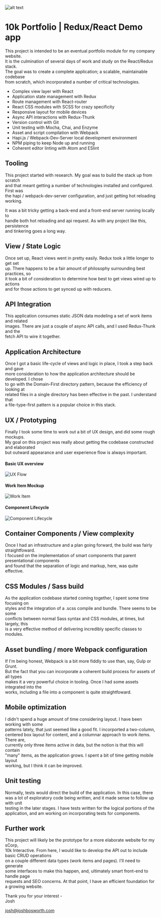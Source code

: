 
![alt text][logo]

# 10k Portfolio | Redux/React Demo app

This project is intended to be an eventual portfolio module for my company website.    
It is the culmination of several days of work and study on the React/Redux stack.     
The goal was to create a complete application; a scalable, maintainable codebase     
from scratch, which incorporated a number of critical technologies.

 - Complex view layer with React
 - Application state management with Redux
 - Route management with React-router
 - React CSS modules with SCSS for crazy specificity
 - Responsive layout for mobile devices
 - Async API interactions with Redux-Thunk
 - Version control with Git
 - Unit testing with Mocha, Chai, and Enzyme
 - Asset and script compilation with Webpack
 - Hapi.js / Webpack-Dev-Server local development environment
 - NPM piping to keep Node up and running
 - Coherent editor linting with Atom and ESlint

## Tooling
This project started with research. My goal was to build the stack up from scratch   
and that meant getting a number of technologies installed and configured. First  was   
the hapi / webpack-dev-server configuration, and just getting hot reloading working.   

It was a bit tricky getting a back-end and a front-end server running locally to    
handle both hot reloading and api request. As with any project like this, persistence   
and tinkering goes a long way.

## View / State Logic
Once set up, React views went in pretty easily. Redux took a little longer to get set    
up. There happens to be a fair amount of philosophy surrounding best practices, so   
it took a bit of consideration to determine how best to get views wired up to actions   
and for those actions to get synced up with reducers.

## API Integration
This application consumes static JSON data modeling a set of work items and related   
images. There are just a couple of async API calls, and I used Redux-Thunk and the    
fetch API to wire it together.

## Application Architecture
Once I got a basic life-cycle of views and logic in place, I took a step back and gave   
more consideration to how the application architecture should be developed. I chose  
to go with the Domain-First directory pattern, because the efficiency of looking at   
related files in a single directory has been effective in the past. I understand that   
a file-type-first pattern is a popular choice in this stack.

## UX / Prototyping
Finally I took some time to work out a bit of UX design, and did some rough mockups.   
My goal on this project was really about getting the codebase constructed and elaborated   
but outward appearance and user experience flow is always important.

#### Basic UX overview
![UX Flow][UX_Flow]

#### Work Item Mockup
![Work Item][WorkItem]

#### Component Lifecycle
![Component Lifecycle][Procedure]

## Container Components / View complexity
Once I had an infrastructure and a plan going forward, the build was fairly straightfoward.  
I focused on the implementation of smart components that parent presentational components   
and found that the separation of logic and markup, here, was quite effective.

## CSS Modules / Sass build
As the application codebase started coming together, I spent some time focusing on   
styles and the integration of a .scss compile and bundle. There seems to be some   
conflicts between normal Sass syntax and CSS modules, at times, but largely, this   
is a very effective method of delivering incredibly specific classes to modules.

## Asset bundling / more Webpack configuration
If I'm being honest, Webpack is a bit more fiddly to use than, say, Gulp or Grunt.    
But the fact that you can incorporate a coherent build process for assets of all types   
makes it a very powerful choice in tooling. Once I had some assets integrated into the   
works, including a file into a component is quite straightfoward.

## Mobile optimization
I didn't spend a huge amount of time considering layout. I have been working with some   
patterns lately, that just seemed like a good fit. I incorported a two-column,   
centered box layout for content, and a columnar approach to work items. There are,   
currently only three items active in data, but the notion is that this will contain    
"many" items, as the application grows. I spent a bit of time getting mobile layout   
working, but I think it can be improved.

## Unit testing
Normally, tests would direct the build of the application. In this case, there   
was a lot of exploratory code being written, and it made sense to follow up with unit  
testing in the later stages. I have tests written for the logical portions of the   
application, and am working on incorporating tests for components.

## Further work
This project will likely be the prototype for a more elaborate website for my sCorp,    
10k Interactive. From here, I would like to develop the API out to include basic CRUD operations  
on a couple different data types (work items and pages). I'll need to generate   
some interfaces to make this happen, and, ultimately smart front-end to handle page  
requests and SEO concerns. At that point, I have an efficient foundation for a growing website.

Thank you for your interest -   
Josh

josh@joshbosworth.com



[UX_Flow]: ./public/dist/images/process/UX_flow.jpg  "UX Flow"
[WorkItem]: ./public/dist/images/process/work_item_mock.jpg  "Work Item Mockup"
[Procedure]: ./public/dist/images/process/procedural_flow.jpg  "Procedural Flow"
[logo]: ./public/dist/images/10k_325x131_red.png  "10k-Interactive Logo"
